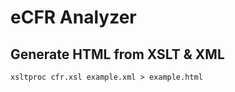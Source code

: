 # eCFR Analyzer

## Generate HTML from XSLT & XML

```
xsltproc cfr.xsl example.xml > example.html
````


